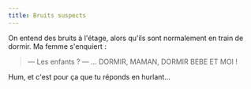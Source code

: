 ```yaml
---
title: Bruits suspects
---
```


On entend des bruits à l'étage, alors qu'ils sont normalement en train de dormir. Ma femme s'enquiert :

> — Les enfants ?
> — ... DORMIR, MAMAN, DORMIR BEBE ET MOI !

Hum, et c'est pour ça que tu réponds en hurlant...
